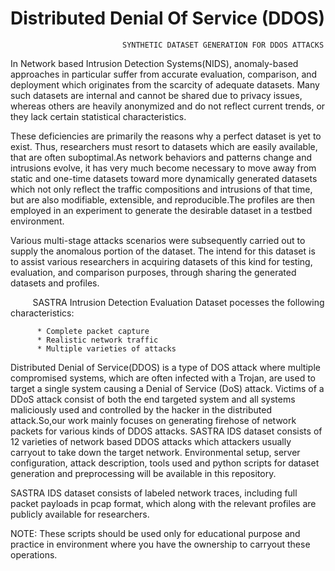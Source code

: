 # Distributed Denial Of Service (DDOS)

                             SYNTHETIC DATASET GENERATION FOR DDOS ATTACKS
In Network based Intrusion Detection Systems(NIDS), anomaly-based approaches in particular suffer from accurate evaluation, comparison, and deployment which originates from the scarcity of adequate datasets. Many such datasets are internal and cannot be shared due to privacy issues, whereas others are heavily anonymized and do not reflect current trends, or they lack certain statistical characteristics. 

These deficiencies are primarily the reasons why a perfect dataset is yet to exist. Thus, researchers must resort to datasets which are easily available, that are often suboptimal.As network behaviors and patterns change and intrusions evolve, it has very much become necessary to move away from static and one-time datasets toward more dynamically generated datasets which not only reflect the traffic compositions and intrusions of that time, but are also modifiable, extensible, and reproducible.The profiles are then employed in an experiment to generate the desirable dataset in a testbed environment. 

Various multi-stage attacks scenarios were subsequently carried out to supply the anomalous portion of the dataset. The intend for this dataset is to assist various researchers in acquiring datasets of this kind for testing, evaluation, and comparison purposes, through sharing the generated datasets and profiles.
          
          SASTRA Intrusion Detection Evaluation Dataset pocesses the following characteristics:
          
          * Complete packet capture
          * Realistic network traffic
          * Multiple varieties of attacks
          
          
Distributed Denial of Service(DDOS) is a type of DOS attack where multiple compromised systems, which are often infected with a Trojan, are used to target a single system causing a Denial of Service (DoS) attack. Victims of a DDoS attack consist of both the end targeted system and all systems maliciously used and controlled by the hacker in the distributed attack.So,our work mainly focuses on generating firehose of network packets for various kinds of DDOS attacks. SASTRA IDS dataset consists of 12 varieties of network based DDOS attacks which attackers usually carryout to take down the target network. Environmental setup, server configuration, attack description, tools used and python scripts for dataset generation and preprocessing will be available in this repository.

SASTRA IDS dataset consists of labeled network traces, including full packet payloads in pcap format, which along with the relevant profiles are publicly available for researchers.

NOTE:
These scripts should be used only for educational purpose and practice in environment where you have the ownership to carryout these operations.
